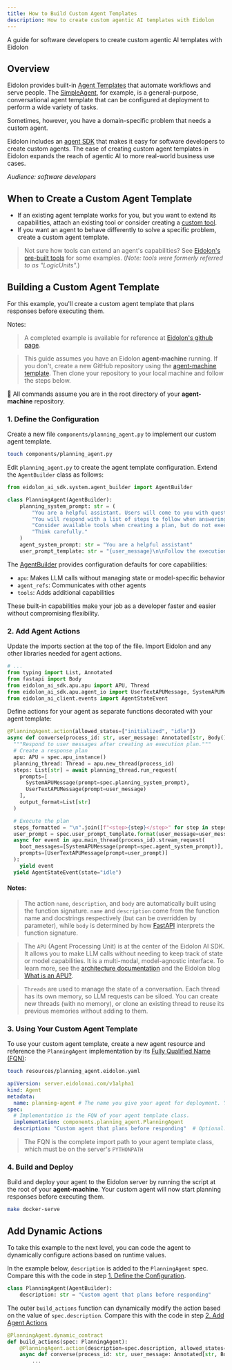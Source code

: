 ```yaml
---
title: How to Build Custom Agent Templates
description: How to create custom agentic AI templates with Eidolon
---
```

A guide for software developers to create custom agentic AI templates with Eidolon

## Overview
Eidolon provides built-in [Agent Templates](/docs/components/agents/overview) that automate workflows and serve people. The [SimpleAgent](/docs/components/agent/simpleagent), for example, is a general-purpose, conversational agent template that can be configured at deployment to perform a wide variety of tasks. 

Sometimes, however, you have a domain-specific problem that needs a custom agent. 

Eidolon includes an <a href="https://github.com/eidolon-ai/eidolon/tree/main/sdk" target=_blank>agent SDK</a> that makes it easy for software developers to create custom agents. The ease of creating custom agent templates in Eidolon expands the reach of agentic AI to more real-world business use cases.

*Audience: software developers*

## When to Create a Custom Agent Template
- If an existing agent template works for you, but you want to extend its capabilities, attach an existing tool or consider creating a [custom tool](/docs/howto/build_custom_tools/).
- If you want an agent to behave differently to solve a specific problem, create a custom agent template.

> Not sure how tools can extend an agent's capabilities? See [Eidolon's pre-built tools](/docs/components/logicunit/overview) for some examples. (*Note: tools were formerly referred to as "LogicUnits".*)

## Building a Custom Agent Template
For this example, you'll create a custom agent template that plans responses before executing them.

Notes:
> A completed example is available for reference at <a href="https://github.com/eidolon-ai/howto-custom-agent" target=_blank>Eidolon's github page</a>.
 
> This guide assumes you have an Eidolon **agent-machine** running. If you don't, create a new GitHub repository using the [agent-machine template](https://github.com/new?template_name=agent-machine&template_owner=eidolon-ai). Then clone your repository to your local machine and follow the steps below.

🚨 All commands assume you are in the root directory of your **agent-machine** repository.

### 1. Define the Configuration
Create a new file `components/planning_agent.py` to implement our custom agent template.

```bash
touch components/planning_agent.py
```

Edit `planning_agent.py` to create the agent template configuration. Extend the `AgentBuilder` class as follows:

```python
from eidolon_ai_sdk.system.agent_builder import AgentBuilder

class PlanningAgent(AgentBuilder):
    planning_system_prompt: str = (
        "You are a helpful assistant. Users will come to you with questions. "
        "You will respond with a list of steps to follow when answering the question. "
        "Consider available tools when creating a plan, but do not execute them. "
        "Think carefully."
    )
    agent_system_prompt: str = "You are a helpful assistant"
    user_prompt_template: str = "{user_message}\n\nFollow the execution plan below:\n{steps}"
```

The <a href="sdk/eidolon_ai_sdk/system/agent_builder.py" target=_blank>AgentBuilder</a> provides configuration defaults for core capabilities:
- `apu`: Makes LLM calls without managing state or model-specific behavior
- `agent_refs`: Communicates with other agents
- `tools`: Adds additional capabilities

These built-in capabilities make your job as a developer faster and easier without compromising flexibility.

### 2. Add Agent Actions

Update the imports section at the top of the file. Import Eidolon and any other libraries needed for agent actions.

```python
# ...
from typing import List, Annotated
from fastapi import Body
from eidolon_ai_sdk.apu.apu import APU, Thread
from eidolon_ai_sdk.apu.agent_io import UserTextAPUMessage, SystemAPUMessage
from eidolon_ai_client.events import AgentStateEvent
```
Define actions for your agent as separate functions decorated with your agent template:

```python
@PlanningAgent.action(allowed_states=["initialized", "idle"])
async def converse(process_id: str, user_message: Annotated[str, Body()], spec: PlanningAgent):
  """Respond to user messages after creating an execution plan."""
  # Create a response plan
  apu: APU = spec.apu_instance()
  planning_thread: Thread = apu.new_thread(process_id)
  steps: List[str] = await planning_thread.run_request(
    prompts=[
      SystemAPUMessage(prompt=spec.planning_system_prompt),
      UserTextAPUMessage(prompt=user_message)
    ],
    output_format=List[str]
  )

  # Execute the plan
  steps_formatted = "\n".join([f"<step>{step}</step>" for step in steps])
  user_prompt = spec.user_prompt_template.format(user_message=user_message, steps=steps_formatted)
  async for event in apu.main_thread(process_id).stream_request(
    boot_messages=[SystemAPUMessage(prompt=spec.agent_system_prompt)],
    prompts=[UserTextAPUMessage(prompt=user_prompt)]
  ):
    yield event
  yield AgentStateEvent(state="idle")
```
#### Notes:
> The action `name`, `description`, and `body` are automatically built using the function 
signature. `name` and `description` come from the function name and docstrings respectively (but can be overridden by parameter), 
while `body` is determined by how <a href="https://fastapi.tiangolo.com/" target=_blank>FastAPI</a> interprets the function signature.

> The `APU` (Agent Processing Unit) is at the center of the Eidolon AI SDK. It allows you to make LLM calls without needing to keep
track of state or model capabilities. It is a multi-modal, model-agnostic interface. To learn more, see the <a href="/docs/architecture/agent_apu" target=blank>architecture documentation</a> and the Eidolon blog <a href="/post/what_is_apu" target=_blank>What is an APU?</a>.

> `Threads` are used to manage the state of a conversation. Each thread has its own memory, so LLM requests can be 
siloed. You can create new threads (with no memory), or clone an existing thread to reuse its previous memories without 
adding to them.

### 3. Using Your Custom Agent Template
To use your custom agent template, create a new agent resource and reference the `PlanningAgent` 
implementation by its <a href="https://peps.python.org/pep-3155" target=_blank>Fully Qualified Name (FQN)</a>:

```bash
touch resources/planning_agent.eidolon.yaml
```

```yaml
apiVersion: server.eidolonai.com/v1alpha1
kind: Agent
metadata:
  name: planning-agent # The name you give your agent for deployment. You can use hyphens, but no underscores, spaces, or other punctuation.
spec:
  # Implementation is the FQN of your agent template class.
  implementation: components.planning_agent.PlanningAgent
  description: "Custom agent that plans before responding"  # Optional: Override default configuration
```

> The FQN is the complete import path to your agent template class, which must be on the server's `PYTHONPATH`

### 4. Build and Deploy
Build and deploy your agent to the Eidolon server by running the script at the root of your **agent-machine**. Your custom agent will now start planning responses before executing them.

```bash
make docker-serve
```
## Add Dynamic Actions

To take this example to the next level, you can code the agent to dynamically configure actions based on runtime values.

In the example below, `description` is added to the `PlanningAgent` spec. Compare this with the code in step [1. Define the Configuration](#1-define-the-configuration).

```python
class PlanningAgent(AgentBuilder):
    description: str = "Custom agent that plans before responding"
```

The outer `build_actions` function can dynamically modify the action based on the value of `spec.description`. Compare this with the code in step [2. Add Agent Actions](#2-add-agent-actions)

```python
@PlanningAgent.dynamic_contract
def build_actions(spec: PlanningAgent):
    @PlanningAgent.action(description=spec.description, allowed_states=["initialized", "idle"])
    async def converse(process_id: str, user_message: Annotated[str, Body()], spec: PlanningAgent):
        ...
```
